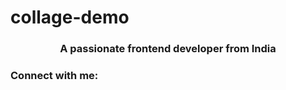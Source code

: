 # collage-demo
<h3 align="center">A passionate frontend developer from India</h3>

<h3 align="left">Connect with me:</h3>
<p align="left">
</p>
